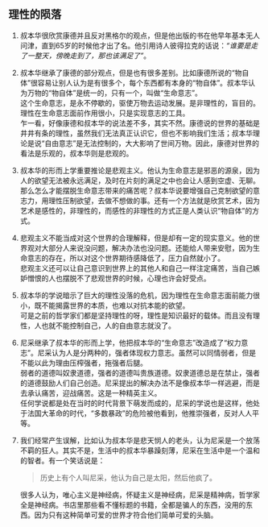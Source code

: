 ## 理性的陨落
1. 叔本华很欣赏康德并且反对黑格尔的观点，但是他出版的书在他早年基本无人问津，直到65岁的时候他才出了名。他引用诗人彼得拉克的话说：*“谁要是走了一整天，傍晚走到了，那也该满足了”*。
2. 叔本华继承了康德的部分观点，但是也有很多差别。比如康德所说的“物自体”很容易让别人认为是有很多个，每个东西都有本身的“物自体”。叔本华认为万物的“物自体”是统一的，只有一个，叫做“生命意志”。  
   这个生命意志，是永不停歇的，驱使万物去运动发展。是非理性的，盲目的。理性在生命意志面前作用很小，只是实现意志的工具。  
   乍一看，好像康德和叔本华的说法差不多，其实不然。康德说的世界的基础是井井有条的理性，虽然我们无法真正认识它，但也不影响我们生活；叔本华理论是说“自由意志”是无法控制的，大大影响了世间万物。因此，康德对世界的看法是乐观的，叔本华则是悲观的。
3. 叔本华的形而上学重要推论是悲观主义。他认为生命意志是邪恶的源泉，因为人的欲望无法被永远满足，及时在片刻的满足之中也会让人感到空虚、无聊。   
   那么怎么才能摆脱生命意志带来的痛苦呢？叔本华说要增强自己克制欲望的意志力，用理性压制欲望，去做不想做的事。还有一个方法就是欣赏艺术，因为艺术是感性的，非理性的，而感性的非理性的方式正是人类认识“物自体”的方式。
4. 悲观主义不能当成对这个世界的合理解释，但是却有一定的现实意义。他的世界观对大部分人来说没问题，解决办法也没问题。还能给人带来安慰，因为生命意志的存在，所以对这个世界期待感降低了，压力自然就小了。  
   悲观主义还可以让自己意识到世界上的其他人和自己一样注定痛苦，当自己嫉妒憎恨的人也摆脱不了悲观世界的时候，心理也许会好受点。
5. 叔本华的学说暗示了巨大的理性没落的危机，因为理性在生命意志面前能力很小，既不能揭露世界的本质，也难以对抗本能的欲望。  
   可是之前的哲学家们都是坚持理性的呀，理性是知识最好的载体。而且没有理性，人也就不能控制自己，人的自由意志就没了。  
6.  尼采继承了叔本华的形而上学，他把叔本华的“生命意志”改造成了“权力意志”。尼采认为人是分两种的，强者体现权力意志。虽然可以同情弱者，但是不能以此为理由压榨强者，拖强者后腿。   
	弱者的道德叫奴隶道德，强者的道德叫贵族道德。奴隶道德总是在禁止，强者的道德鼓励人们自己创造。尼采提出的解决办法不是像叔本华一样逃避，而是去承认痛苦，迎战痛苦。这是一种精英主义。   
	任何学说都是处在当时的时代背景下萌发而成的，尼采的学说也是这样，他处于法国大革命的时代，“多数暴政”的危险被他看到，他推崇强者，反对人人平等。
7.  我们经常产生误解，比如认为叔本华是悲天悯人的老头，认为尼采是一个放荡不羁的狂人。其实不是，生活中的叔本华暴躁刻薄，尼采在生活中是一个温和的智者。有一个笑话说是：  
 	> 历史上有个人叫尼采，他认为自己是太阳，然后他疯了。   
 	
 	很多人认为，唯心主义是神经病，怀疑主义是神经病，尼采是精神病，哲学家全是神经病。书店里那些看不懂标题的书籍，全都是骗人的东西，没用的东西。因为只有这种简单可爱的世界才符合他们简单可爱的头脑。

 	
    
